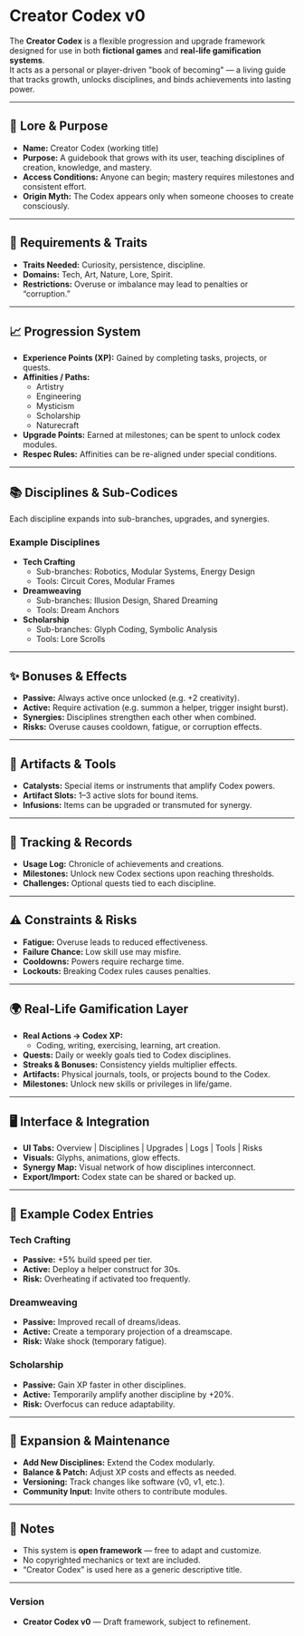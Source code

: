 # Creator Codex v0

The **Creator Codex** is a flexible progression and upgrade framework designed for use in both **fictional games** and **real-life gamification systems**.  
It acts as a personal or player-driven "book of becoming" — a living guide that tracks growth, unlocks disciplines, and binds achievements into lasting power.

---

## 📖 Lore & Purpose
- **Name:** Creator Codex (working title)
- **Purpose:** A guidebook that grows with its user, teaching disciplines of creation, knowledge, and mastery.
- **Access Conditions:** Anyone can begin; mastery requires milestones and consistent effort.
- **Origin Myth:** The Codex appears only when someone chooses to create consciously.

---

## 🧩 Requirements & Traits
- **Traits Needed:** Curiosity, persistence, discipline.
- **Domains:** Tech, Art, Nature, Lore, Spirit.
- **Restrictions:** Overuse or imbalance may lead to penalties or “corruption.”

---

## 📈 Progression System
- **Experience Points (XP):** Gained by completing tasks, projects, or quests.
- **Affinities / Paths:**  
  - Artistry  
  - Engineering  
  - Mysticism  
  - Scholarship  
  - Naturecraft
- **Upgrade Points:** Earned at milestones; can be spent to unlock codex modules.
- **Respec Rules:** Affinities can be re-aligned under special conditions.

---

## 📚 Disciplines & Sub-Codices
Each discipline expands into sub-branches, upgrades, and synergies.

### Example Disciplines
- **Tech Crafting**
  - Sub-branches: Robotics, Modular Systems, Energy Design
  - Tools: Circuit Cores, Modular Frames
- **Dreamweaving**
  - Sub-branches: Illusion Design, Shared Dreaming
  - Tools: Dream Anchors
- **Scholarship**
  - Sub-branches: Glyph Coding, Symbolic Analysis
  - Tools: Lore Scrolls

---

## ✨ Bonuses & Effects
- **Passive:** Always active once unlocked (e.g. +2 creativity).  
- **Active:** Require activation (e.g. summon a helper, trigger insight burst).  
- **Synergies:** Disciplines strengthen each other when combined.  
- **Risks:** Overuse causes cooldown, fatigue, or corruption effects.  

---

## 🔮 Artifacts & Tools
- **Catalysts:** Special items or instruments that amplify Codex powers.  
- **Artifact Slots:** 1–3 active slots for bound items.  
- **Infusions:** Items can be upgraded or transmuted for synergy.  

---

## 📝 Tracking & Records
- **Usage Log:** Chronicle of achievements and creations.  
- **Milestones:** Unlock new Codex sections upon reaching thresholds.  
- **Challenges:** Optional quests tied to each discipline.  

---

## ⚠️ Constraints & Risks
- **Fatigue:** Overuse leads to reduced effectiveness.  
- **Failure Chance:** Low skill use may misfire.  
- **Cooldowns:** Powers require recharge time.  
- **Lockouts:** Breaking Codex rules causes penalties.  

---

## 🌍 Real-Life Gamification Layer
- **Real Actions → Codex XP:**  
  - Coding, writing, exercising, learning, art creation.  
- **Quests:** Daily or weekly goals tied to Codex disciplines.  
- **Streaks & Bonuses:** Consistency yields multiplier effects.  
- **Artifacts:** Physical journals, tools, or projects bound to the Codex.  
- **Milestones:** Unlock new skills or privileges in life/game.  

---

## 🖥 Interface & Integration
- **UI Tabs:** Overview | Disciplines | Upgrades | Logs | Tools | Risks  
- **Visuals:** Glyphs, animations, glow effects.  
- **Synergy Map:** Visual network of how disciplines interconnect.  
- **Export/Import:** Codex state can be shared or backed up.  

---

## 🧪 Example Codex Entries

### Tech Crafting
- **Passive:** +5% build speed per tier.  
- **Active:** Deploy a helper construct for 30s.  
- **Risk:** Overheating if activated too frequently.  

### Dreamweaving
- **Passive:** Improved recall of dreams/ideas.  
- **Active:** Create a temporary projection of a dreamscape.  
- **Risk:** Wake shock (temporary fatigue).  

### Scholarship
- **Passive:** Gain XP faster in other disciplines.  
- **Active:** Temporarily amplify another discipline by +20%.  
- **Risk:** Overfocus can reduce adaptability.  

---

## 🔄 Expansion & Maintenance
- **Add New Disciplines:** Extend the Codex modularly.  
- **Balance & Patch:** Adjust XP costs and effects as needed.  
- **Versioning:** Track changes like software (v0, v1, etc.).  
- **Community Input:** Invite others to contribute modules.  

---

## 📌 Notes
- This system is **open framework** — free to adapt and customize.  
- No copyrighted mechanics or text are included.  
- “Creator Codex” is used here as a generic descriptive title.  

---

### Version
- **Creator Codex v0** — Draft framework, subject to refinement.
